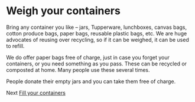 # Weigh your containers

Bring any container you like – jars, Tupperware, lunchboxes, canvas bags, cotton produce bags, paper bags, reusable plastic bags, etc. We are huge advocates of reusing over recycling, so if it can be weighed, it can be used to refill.

We do offer paper bags free of charge, just in case you forget your containers, or you need something as you pass. These can be recycled or composted at home. Many people use these several times.

People donate their empty jars and you can take them free of charge.

Next [Fill your containers](./fill-containers.md)
